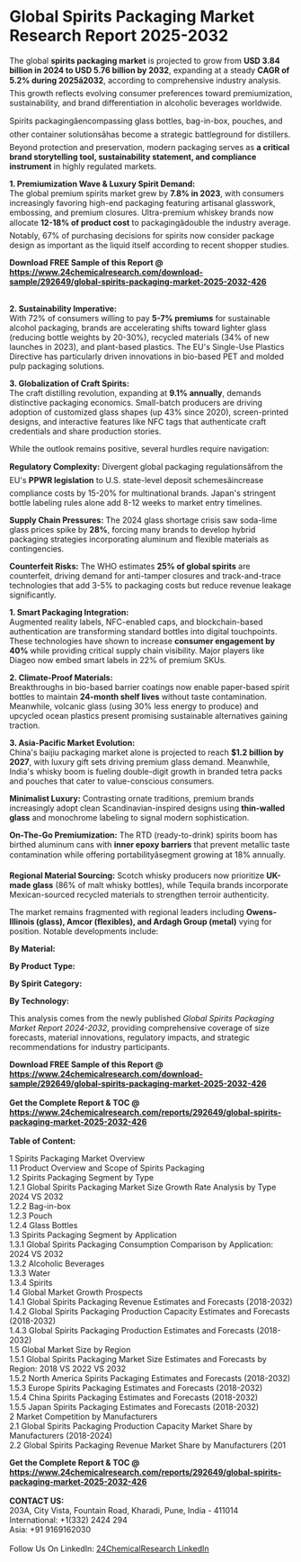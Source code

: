 <h1>Global Spirits Packaging Market Research Report 2025-2032</h1><p>The global <strong>spirits packaging market</strong> is projected to grow from <strong>USD 3.84 billion in 2024 to USD 5.76 billion by 2032</strong>, expanding at a steady <strong>CAGR of 5.2% during 2025â2032</strong>, according to comprehensive industry analysis. This growth reflects evolving consumer preferences toward premiumization, sustainability, and brand differentiation in alcoholic beverages worldwide.</p><p>Spirits packagingâencompassing glass bottles, bag-in-box, pouches, and other container solutionsâhas become a strategic battleground for distillers. Beyond protection and preservation, modern packaging serves as <strong>a critical brand storytelling tool, sustainability statement, and compliance instrument</strong> in highly regulated markets.</p><p><strong>1. Premiumization Wave &amp; Luxury Spirit Demand:</strong><br>
The global premium spirits market grew by <strong>7.8% in 2023</strong>, with consumers increasingly favoring high-end packaging featuring artisanal glasswork, embossing, and premium closures. Ultra-premium whiskey brands now allocate <strong>12-18% of product cost</strong> to packagingâdouble the industry average. Notably, 67% of purchasing decisions for spirits now consider package design as important as the liquid itself according to recent shopper studies.</p><div><b>Download FREE Sample of this Report @ 
            <a href="https://www.24chemicalresearch.com/download-sample/292649/global-spirits-packaging-market-2025-2032-426">
            https://www.24chemicalresearch.com/download-sample/292649/global-spirits-packaging-market-2025-2032-426</a></b></div><br><p><strong>2. Sustainability Imperative:</strong><br>
With 72% of consumers willing to pay <strong>5-7% premiums</strong> for sustainable alcohol packaging, brands are accelerating shifts toward lighter glass (reducing bottle weights by 20-30%), recycled materials (34% of new launches in 2023), and plant-based plastics. The EU's Single-Use Plastics Directive has particularly driven innovations in bio-based PET and molded pulp packaging solutions.</p><p><strong>3. Globalization of Craft Spirits:</strong><br>
The craft distilling revolution, expanding at <strong>9.1% annually</strong>, demands distinctive packaging economics. Small-batch producers are driving adoption of customized glass shapes (up 43% since 2020), screen-printed designs, and interactive features like NFC tags that authenticate craft credentials and share production stories.</p><p>While the outlook remains positive, several hurdles require navigation:</p><p><strong>Regulatory Complexity:</strong> Divergent global packaging regulationsâfrom the EU's <strong>PPWR legislation</strong> to U.S. state-level deposit schemesâincrease compliance costs by 15-20% for multinational brands. Japan's stringent bottle labeling rules alone add 8-12 weeks to market entry timelines.</p><p><strong>Supply Chain Pressures:</strong> The 2024 glass shortage crisis saw soda-lime glass prices spike by <strong>28%</strong>, forcing many brands to develop hybrid packaging strategies incorporating aluminum and flexible materials as contingencies.</p><p><strong>Counterfeit Risks:</strong> The WHO estimates <strong>25% of global spirits</strong> are counterfeit, driving demand for anti-tamper closures and track-and-trace technologies that add 3-5% to packaging costs but reduce revenue leakage significantly.</p><p><strong>1. Smart Packaging Integration:</strong><br>
Augmented reality labels, NFC-enabled caps, and blockchain-based authentication are transforming standard bottles into digital touchpoints. These technologies have shown to increase <strong>consumer engagement by 40%</strong> while providing critical supply chain visibility. Major players like Diageo now embed smart labels in 22% of premium SKUs.</p><p><strong>2. Climate-Proof Materials:</strong><br>
Breakthroughs in bio-based barrier coatings now enable paper-based spirit bottles to maintain <strong>24-month shelf lives</strong> without taste contamination. Meanwhile, volcanic glass (using 30% less energy to produce) and upcycled ocean plastics present promising sustainable alternatives gaining traction.</p><p><strong>3. Asia-Pacific Market Evolution:</strong><br>
China's baijiu packaging market alone is projected to reach <strong>$1.2 billion by 2027</strong>, with luxury gift sets driving premium glass demand. Meanwhile, India's whisky boom is fueling double-digit growth in branded tetra packs and pouches that cater to value-conscious consumers.</p><p><strong>Minimalist Luxury:</strong> Contrasting ornate traditions, premium brands increasingly adopt clean Scandinavian-inspired designs using <strong>thin-walled glass</strong> and monochrome labeling to signal modern sophistication.</p><p><strong>On-The-Go Premiumization:</strong> The RTD (ready-to-drink) spirits boom has birthed aluminum cans with <strong>inner epoxy barriers</strong> that prevent metallic taste contamination while offering portabilityâsegment growing at 18% annually.</p><p><strong>Regional Material Sourcing:</strong> Scotch whisky producers now prioritize <strong>UK-made glass</strong> (86% of malt whisky bottles), while Tequila brands incorporate Mexican-sourced recycled materials to strengthen terroir authenticity.</p><p>The market remains fragmented with regional leaders including <strong>Owens-Illinois (glass), Amcor (flexibles), and Ardagh Group (metal)</strong> vying for position. Notable developments include:</p><p><strong>By Material:</strong></p><p><strong>By Product Type:</strong></p><p><strong>By Spirit Category:</strong></p><p><strong>By Technology:</strong></p><p>This analysis comes from the newly published <em>Global Spirits Packaging Market Report 2024-2032</em>, providing comprehensive coverage of size forecasts, material innovations, regulatory impacts, and strategic recommendations for industry participants.</p><div><b>Download FREE Sample of this Report @ 
            <a href="https://www.24chemicalresearch.com/download-sample/292649/global-spirits-packaging-market-2025-2032-426">
            https://www.24chemicalresearch.com/download-sample/292649/global-spirits-packaging-market-2025-2032-426</a></b></div><br><div><b>Get the Complete Report & TOC @ 
            <a href="https://www.24chemicalresearch.com/reports/292649/global-spirits-packaging-market-2025-2032-426">
            https://www.24chemicalresearch.com/reports/292649/global-spirits-packaging-market-2025-2032-426</a></b></div><br>
            <b>Table of Content:</b><p>1 Spirits Packaging Market Overview<br />
    1.1 Product Overview and Scope of Spirits Packaging<br />
    1.2 Spirits Packaging Segment by Type<br />
        1.2.1 Global Spirits Packaging Market Size Growth Rate Analysis by Type 2024 VS 2032<br />
        1.2.2 Bag-in-box<br />
        1.2.3 Pouch<br />
        1.2.4 Glass Bottles<br />
    1.3 Spirits Packaging Segment by Application<br />
        1.3.1 Global Spirits Packaging Consumption Comparison by Application: 2024 VS 2032<br />
        1.3.2 Alcoholic Beverages<br />
        1.3.3 Water<br />
        1.3.4 Spirits<br />
    1.4 Global Market Growth Prospects<br />
        1.4.1 Global Spirits Packaging Revenue Estimates and Forecasts (2018-2032)<br />
        1.4.2 Global Spirits Packaging Production Capacity Estimates and Forecasts (2018-2032)<br />
        1.4.3 Global Spirits Packaging Production Estimates and Forecasts (2018-2032)<br />
    1.5 Global Market Size by Region<br />
        1.5.1 Global Spirits Packaging Market Size Estimates and Forecasts by Region: 2018 VS 2022 VS 2032<br />
        1.5.2 North America Spirits Packaging Estimates and Forecasts (2018-2032)<br />
        1.5.3 Europe Spirits Packaging Estimates and Forecasts (2018-2032)<br />
        1.5.4 China Spirits Packaging Estimates and Forecasts (2018-2032)<br />
        1.5.5 Japan Spirits Packaging Estimates and Forecasts (2018-2032)<br />
2 Market Competition by Manufacturers<br />
    2.1 Global Spirits Packaging Production Capacity Market Share by Manufacturers (2018-2024)<br />
    2.2 Global Spirits Packaging Revenue Market Share by Manufacturers (201</p><div><b>Get the Complete Report & TOC @ 
            <a href="https://www.24chemicalresearch.com/reports/292649/global-spirits-packaging-market-2025-2032-426">
            https://www.24chemicalresearch.com/reports/292649/global-spirits-packaging-market-2025-2032-426</a></b></div><br><b>CONTACT US:</b><br>
            203A, City Vista, Fountain Road, Kharadi, Pune, India - 411014<br>
            International: +1(332) 2424 294<br>
            Asia: +91 9169162030 <br><br>
            Follow Us On LinkedIn: <a href="https://www.linkedin.com/company/24chemicalresearch/">24ChemicalResearch LinkedIn</a>
